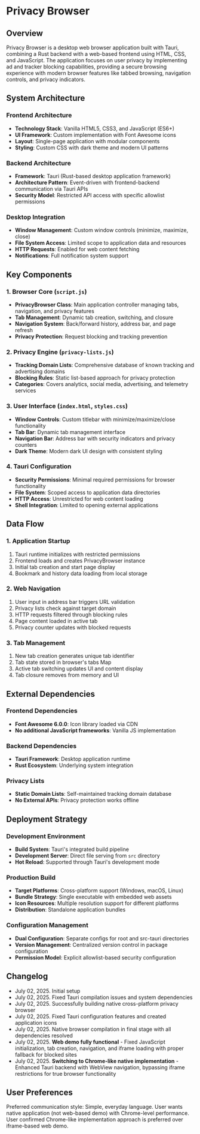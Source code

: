 # Privacy Browser

## Overview

Privacy Browser is a desktop web browser application built with Tauri, combining a Rust backend with a web-based frontend using HTML, CSS, and JavaScript. The application focuses on user privacy by implementing ad and tracker blocking capabilities, providing a secure browsing experience with modern browser features like tabbed browsing, navigation controls, and privacy indicators.

## System Architecture

### Frontend Architecture
- **Technology Stack**: Vanilla HTML5, CSS3, and JavaScript (ES6+)
- **UI Framework**: Custom implementation with Font Awesome icons
- **Layout**: Single-page application with modular components
- **Styling**: Custom CSS with dark theme and modern UI patterns

### Backend Architecture
- **Framework**: Tauri (Rust-based desktop application framework)
- **Architecture Pattern**: Event-driven with frontend-backend communication via Tauri APIs
- **Security Model**: Restricted API access with specific allowlist permissions

### Desktop Integration
- **Window Management**: Custom window controls (minimize, maximize, close)
- **File System Access**: Limited scope to application data and resources
- **HTTP Requests**: Enabled for web content fetching
- **Notifications**: Full notification system support

## Key Components

### 1. Browser Core (`script.js`)
- **PrivacyBrowser Class**: Main application controller managing tabs, navigation, and privacy features
- **Tab Management**: Dynamic tab creation, switching, and closure
- **Navigation System**: Back/forward history, address bar, and page refresh
- **Privacy Protection**: Request blocking and tracking prevention

### 2. Privacy Engine (`privacy-lists.js`)
- **Tracking Domain Lists**: Comprehensive database of known tracking and advertising domains
- **Blocking Rules**: Static list-based approach for privacy protection
- **Categories**: Covers analytics, social media, advertising, and telemetry services

### 3. User Interface (`index.html`, `styles.css`)
- **Window Controls**: Custom titlebar with minimize/maximize/close functionality
- **Tab Bar**: Dynamic tab management interface
- **Navigation Bar**: Address bar with security indicators and privacy counters
- **Dark Theme**: Modern dark UI design with consistent styling

### 4. Tauri Configuration
- **Security Permissions**: Minimal required permissions for browser functionality
- **File System**: Scoped access to application data directories
- **HTTP Access**: Unrestricted for web content loading
- **Shell Integration**: Limited to opening external applications

## Data Flow

### 1. Application Startup
1. Tauri runtime initializes with restricted permissions
2. Frontend loads and creates PrivacyBrowser instance
3. Initial tab creation and start page display
4. Bookmark and history data loading from local storage

### 2. Web Navigation
1. User input in address bar triggers URL validation
2. Privacy lists check against target domain
3. HTTP requests filtered through blocking rules
4. Page content loaded in active tab
5. Privacy counter updates with blocked requests

### 3. Tab Management
1. New tab creation generates unique tab identifier
2. Tab state stored in browser's tabs Map
3. Active tab switching updates UI and content display
4. Tab closure removes from memory and UI

## External Dependencies

### Frontend Dependencies
- **Font Awesome 6.0.0**: Icon library loaded via CDN
- **No additional JavaScript frameworks**: Vanilla JS implementation

### Backend Dependencies
- **Tauri Framework**: Desktop application runtime
- **Rust Ecosystem**: Underlying system integration

### Privacy Lists
- **Static Domain Lists**: Self-maintained tracking domain database
- **No External APIs**: Privacy protection works offline

## Deployment Strategy

### Development Environment
- **Build System**: Tauri's integrated build pipeline
- **Development Server**: Direct file serving from `src` directory
- **Hot Reload**: Supported through Tauri's development mode

### Production Build
- **Target Platforms**: Cross-platform support (Windows, macOS, Linux)
- **Bundle Strategy**: Single executable with embedded web assets
- **Icon Resources**: Multiple resolution support for different platforms
- **Distribution**: Standalone application bundles

### Configuration Management
- **Dual Configuration**: Separate configs for root and src-tauri directories
- **Version Management**: Centralized version control in package configuration
- **Permission Model**: Explicit allowlist-based security configuration

## Changelog
- July 02, 2025. Initial setup
- July 02, 2025. Fixed Tauri compilation issues and system dependencies
- July 02, 2025. Successfully building native cross-platform privacy browser
- July 02, 2025. Fixed Tauri configuration features and created application icons
- July 02, 2025. Native browser compilation in final stage with all dependencies resolved
- July 02, 2025. **Web demo fully functional** - Fixed JavaScript initialization, tab creation, navigation, and iframe loading with proper fallback for blocked sites
- July 02, 2025. **Switching to Chrome-like native implementation** - Enhanced Tauri backend with WebView navigation, bypassing iframe restrictions for true browser functionality

## User Preferences

Preferred communication style: Simple, everyday language.
User wants native application (not web-based demo) with Chrome-level performance.
User confirmed Chrome-like implementation approach is preferred over iframe-based web demo.